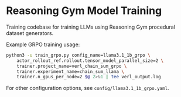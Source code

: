 # Reasoning Gym Model Training

Training codebase for training LLMs using Reasoning Gym procedural dataset generators.

Example GRPO training usage:

```bash
python3 -u train_grpo.py config_name=llama3.1_1b_grpo \
    actor_rollout_ref.rollout.tensor_model_parallel_size=2 \
    trainer.project_name=verl_chain_sum_grpo \
    trainer.experiment_name=chain_sum_llama \
    trainer.n_gpus_per_node=2 $@ 2>&1 | tee verl_output.log
```

For other configuration options, see `config/llama3.1_1b_grpo.yaml`.
